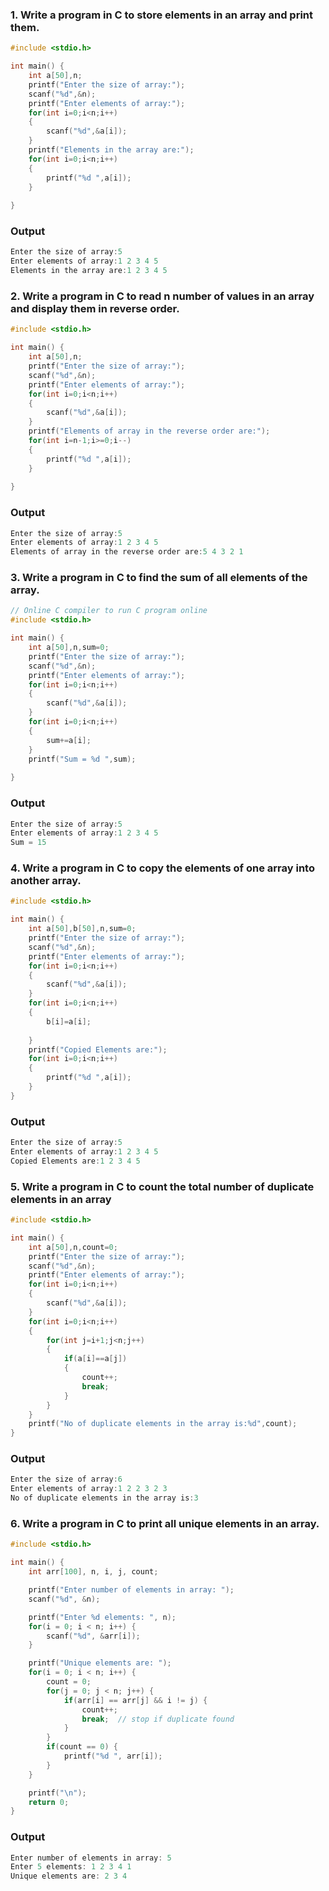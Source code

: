 ###  1. Write a program in C to store elements in an array and print them.
~~~c
#include <stdio.h>

int main() {
    int a[50],n;
    printf("Enter the size of array:");
    scanf("%d",&n);
    printf("Enter elements of array:");
    for(int i=0;i<n;i++)
    {
        scanf("%d",&a[i]);
    }
    printf("Elements in the array are:");
    for(int i=0;i<n;i++)
    {
        printf("%d ",a[i]);
    }
    
}
~~~
### Output
~~~c
Enter the size of array:5
Enter elements of array:1 2 3 4 5
Elements in the array are:1 2 3 4 5 
~~~
### 2. Write a program in C to read n number of values in an array and display them in reverse order.
~~~c
#include <stdio.h>

int main() {
    int a[50],n;
    printf("Enter the size of array:");
    scanf("%d",&n);
    printf("Enter elements of array:");
    for(int i=0;i<n;i++)
    {
        scanf("%d",&a[i]);
    }
    printf("Elements of array in the reverse order are:");
    for(int i=n-1;i>=0;i--)
    {
        printf("%d ",a[i]);
    }
    
}
~~~
### Output
~~~c
Enter the size of array:5
Enter elements of array:1 2 3 4 5
Elements of array in the reverse order are:5 4 3 2 1 
~~~
###  3. Write a program in C to find the sum of all elements of the array.
~~~c
// Online C compiler to run C program online
#include <stdio.h>

int main() {
    int a[50],n,sum=0;
    printf("Enter the size of array:");
    scanf("%d",&n);
    printf("Enter elements of array:");
    for(int i=0;i<n;i++)
    {
        scanf("%d",&a[i]);
    }
    for(int i=0;i<n;i++)
    {
        sum+=a[i];
    }
    printf("Sum = %d ",sum);
    
}
~~~
### Output
~~~c
Enter the size of array:5
Enter elements of array:1 2 3 4 5
Sum = 15 
~~~
###  4. Write a program in C to copy the elements of one array into another array.
~~~c
#include <stdio.h>

int main() {
    int a[50],b[50],n,sum=0;
    printf("Enter the size of array:");
    scanf("%d",&n);
    printf("Enter elements of array:");
    for(int i=0;i<n;i++)
    {
        scanf("%d",&a[i]);
    }
    for(int i=0;i<n;i++)
    {
        b[i]=a[i];
        
    }
    printf("Copied Elements are:");
    for(int i=0;i<n;i++)
    {
        printf("%d ",a[i]);
    }
}
~~~
### Output
~~~c
Enter the size of array:5
Enter elements of array:1 2 3 4 5
Copied Elements are:1 2 3 4 5
~~~
### 5. Write a program in C to count the total number of duplicate elements in an array
~~~c
#include <stdio.h>

int main() {
    int a[50],n,count=0;
    printf("Enter the size of array:");
    scanf("%d",&n);
    printf("Enter elements of array:");
    for(int i=0;i<n;i++)
    {
        scanf("%d",&a[i]);
    }
    for(int i=0;i<n;i++)
    {
        for(int j=i+1;j<n;j++)
        {
            if(a[i]==a[j])
            {
                count++;
                break;
            }   
        }
    }
    printf("No of duplicate elements in the array is:%d",count);
}
~~~
### Output
~~~c
Enter the size of array:6
Enter elements of array:1 2 2 3 2 3
No of duplicate elements in the array is:3
~~~
###  6. Write a program in C to print all unique elements in an array.
~~~c
#include <stdio.h>

int main() {
    int arr[100], n, i, j, count;

    printf("Enter number of elements in array: ");
    scanf("%d", &n);

    printf("Enter %d elements: ", n);
    for(i = 0; i < n; i++) {
        scanf("%d", &arr[i]);
    }

    printf("Unique elements are: ");
    for(i = 0; i < n; i++) {
        count = 0;
        for(j = 0; j < n; j++) {
            if(arr[i] == arr[j] && i != j) {
                count++;
                break;  // stop if duplicate found
            }
        }
        if(count == 0) {
            printf("%d ", arr[i]);
        }
    }

    printf("\n");
    return 0;
}

~~~
### Output
~~~c
Enter number of elements in array: 5
Enter 5 elements: 1 2 3 4 1
Unique elements are: 2 3 4
~~~
